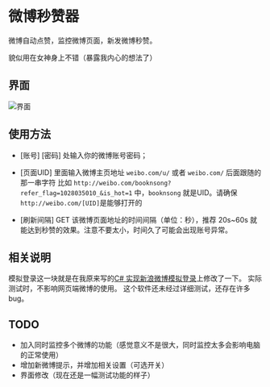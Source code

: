 # 微博秒赞器
微博自动点赞，监控微博页面，新发微博秒赞。

貌似用在女神身上不错（暴露我内心的想法了）

## 界面
![界面](https://raw.githubusercontent.com/huiyadanli/WeiboMonitor/master/image/screenshot0.png)

## 使用方法
* [账号] [密码] 处输入你的微博账号密码；

* [页面UID] 里面输入微博主页地址 `weibo.com/u/` 或者 `weibo.com/` 后面跟随的那一串字符
        比如
        `http://weibo.com/booknsong?refer_flag=1028035010_&is_hot=1`
        中，`booknsong` 就是UID。请确保`http://weibo.com/[UID]`是能够打开的
* [刷新间隔] GET 该微博页面地址的时间间隔（单位：秒），推荐 20s~60s 就能达到秒赞的效果。注意不要太小，时间久了可能会出现账号异常。

## 相关说明
模拟登录这一块就是在我原来写的[C# 实现新浪微博模拟登录](https://github.com/huiyadanli/SinaLogin)上修改了一下。
实际测试时，不影响网页端微博的使用。
这个软件还未经过详细测试，还存在许多bug。

## TODO
* 加入同时监控多个微博的功能（感觉意义不是很大，同时监控太多会影响电脑的正常使用）
* 增加新微博提示，并增加相关设置（可选开关）
* 界面修改（现在还是一幅测试功能的样子）